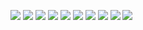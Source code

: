 ![](https://cdn.discordapp.com/attachments/970867194810490933/1073542985385521162/vlcsnap-2023-02-09-20h57m20s640.png)
![](https://cdn.discordapp.com/attachments/970867194810490933/1073542985800761424/vlcsnap-2023-02-09-20h55m45s365.png)
![](https://cdn.discordapp.com/attachments/970867194810490933/1073542986127921152/vlcsnap-2023-02-09-20h53m55s583.png)
![](https://cdn.discordapp.com/attachments/970867194810490933/1074611450431160380/image.png)
![](https://cdn.discordapp.com/attachments/970867194810490933/1074611981702664233/image.png)
![](https://cdn.discordapp.com/attachments/970867194810490933/1083019497981608036/image.png)
![](https://cdn.discordapp.com/attachments/970867194810490933/1083019498426216498/8b46f4cf2f48bde31a2f9d621bc4cfda.jpg)
![](https://cdn.discordapp.com/attachments/970867194810490933/1083019498870800445/8fa10c5cae8aa4ec2fbab6ed373ac338.jpg)
![](https://cdn.discordapp.com/attachments/970867194810490933/1083019498635935754/8e16215ed36a0b4df4d4cbac28e35ede.jpg)
![](https://cdn.discordapp.com/attachments/970867194810490933/1083019499084722247/vdsvas.png)
